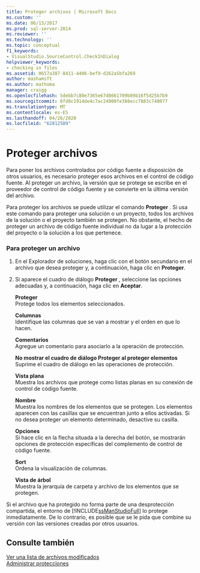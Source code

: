 ```yaml
---
title: Proteger archivos | Microsoft Docs
ms.custom: ''
ms.date: 06/13/2017
ms.prod: sql-server-2014
ms.reviewer: ''
ms.technology: ''
ms.topic: conceptual
f1_keywords:
- VisualStudio.SourceControl.CheckInDialog
helpviewer_keywords:
- checking in files
ms.assetid: 0657a387-8411-4406-bef9-d262a5bfa269
author: mashamsft
ms.author: mathoma
manager: craigg
ms.openlocfilehash: 5debb7c80e7365e67d8661709b09b16f5d25b7b9
ms.sourcegitcommit: 6fd8c1914de4c7ac24900fe388ecc7883c740077
ms.translationtype: MT
ms.contentlocale: es-ES
ms.lasthandoff: 04/26/2020
ms.locfileid: "62812589"
---
```

# <a name="check-in-files"></a>Proteger archivos
  Para poner los archivos controlados por código fuente a disposición de otros usuarios, es necesario proteger esos archivos en el control de código fuente. Al proteger un archivo, la versión que se protege se escribe en el proveedor de control de código fuente y se convierte en la última versión del archivo.  
  
 Para proteger los archivos se puede utilizar el comando **Proteger** . Si usa este comando para proteger una solución o un proyecto, todos los archivos de la solución o el proyecto también se protegen. No obstante, el hecho de proteger un archivo de código fuente individual no da lugar a la protección del proyecto o la solución a los que pertenece.  
  
### <a name="to-check-in-a-file"></a>Para proteger un archivo  
  
1.  En el Explorador de soluciones, haga clic con el botón secundario en el archivo que desea proteger y, a continuación, haga clic en **Proteger**.  
  
2.  Si aparece el cuadro de diálogo **Proteger** , seleccione las opciones adecuadas y, a continuación, haga clic en **Aceptar**.  
  
     **Proteger**  
     Protege todos los elementos seleccionados.  
  
     **Columnas**  
     Identifique las columnas que se van a mostrar y el orden en que lo hacen.  
  
     **Comentarios**  
     Agregue un comentario para asociarlo a la operación de protección.  
  
     **No mostrar el cuadro de diálogo Proteger al proteger elementos**  
     Suprime el cuadro de diálogo en las operaciones de protección.  
  
     **Vista plana**  
     Muestra los archivos que protege como listas planas en su conexión de control de código fuente.  
  
     **Nombre**  
     Muestra los nombres de los elementos que se protegen. Los elementos aparecen con las casillas que se encuentran junto a ellos activadas. Si no desea proteger un elemento determinado, desactive su casilla.  
  
     **Opciones**  
     Si hace clic en la flecha situada a la derecha del botón, se mostrarán opciones de protección específicas del complemento de control de código fuente.  
  
     **Sort**  
     Ordena la visualización de columnas.  
  
     **Vista de árbol**  
     Muestra la jerarquía de carpeta y archivo de los elementos que se protegen.  
  
 Si el archivo que ha protegido no forma parte de una desprotección compartida, el entorno de [!INCLUDE[ssManStudioFull](../includes/ssmanstudiofull-md.md)] lo protege inmediatamente. De lo contrario, es posible que se le pida que combine su versión con las versiones creadas por otros usuarios.  
  
## <a name="see-also"></a>Consulte también  
 [Ver una lista de archivos modificados](../../2014/database-engine/view-a-list-of-modified-files.md)   
 [Administrar protecciones](../../2014/database-engine/manage-checkins.md)  
  
  
